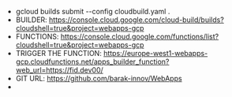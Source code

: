 * gcloud builds submit --config cloudbuild.yaml .
* BUILDER: https://console.cloud.google.com/cloud-build/builds?cloudshell=true&project=webapps-gcp
* FUNCTIONS: https://console.cloud.google.com/functions/list?cloudshell=true&project=webapps-gcp
* TRIGGER THE FUNCTION: https://europe-west1-webapps-gcp.cloudfunctions.net/apps_builder_function?web_url=https://fid.dev00/
* GIT URL: https://github.com/barak-innov/WebApps
* 